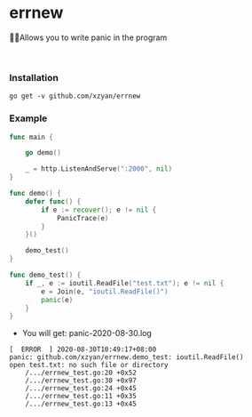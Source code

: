 # errnew
👨‍💻Allows you to write panic in the program

<br>

### Installation

```
go get -v github.com/xzyan/errnew
```

### Example

```go
func main {

	go demo()

	_ = http.ListenAndServe(":2000", nil)
}

func demo() {
	defer func() {
		if e := recover(); e != nil {
			PanicTrace(e)
		}
	}()

	demo_test()
}

func demo_test() {
	if _, e := ioutil.ReadFile("test.txt"); e != nil {
		e = Join(e, "ioutil.ReadFile()")
		panic(e)
	}
}
```

- You will get: panic-2020-08-30.log

```log
[  ERROR  ] 2020-08-30T10:49:17+08:00
panic: github.com/xzyan/errnew.demo_test: ioutil.ReadFile()
open test.txt: no such file or directory
	/.../errnew_test.go:20 +0x52
	/.../errnew_test.go:30 +0x97
	/.../errnew_test.go:24 +0x45
	/.../errnew_test.go:11 +0x35
	/.../errnew_test.go:13 +0x45
```
